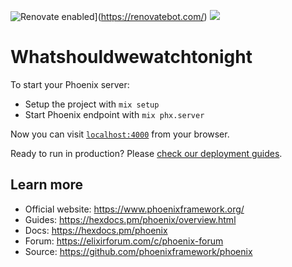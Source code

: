 ![Renovate enabled](https://img.shields.io/badge/renovate-enabled-brightgreen.svg)](https://renovatebot.com/)
![](https://github.com/lkonya/whatshouldwewatchtonight/workflows/build/badge.svg)
# Whatshouldwewatchtonight

To start your Phoenix server:

  * Setup the project with `mix setup`
  * Start Phoenix endpoint with `mix phx.server`

Now you can visit [`localhost:4000`](http://localhost:4000) from your browser.

Ready to run in production? Please [check our deployment guides](https://hexdocs.pm/phoenix/deployment.html).

## Learn more

  * Official website: https://www.phoenixframework.org/
  * Guides: https://hexdocs.pm/phoenix/overview.html
  * Docs: https://hexdocs.pm/phoenix
  * Forum: https://elixirforum.com/c/phoenix-forum
  * Source: https://github.com/phoenixframework/phoenix
